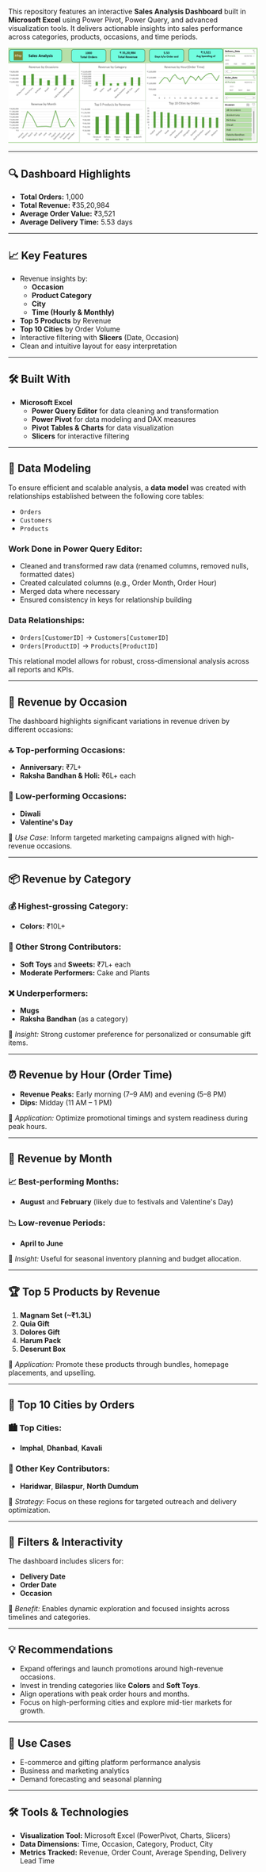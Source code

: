 

This repository features an interactive **Sales Analysis Dashboard** built in **Microsoft Excel** using Power Pivot, Power Query, and advanced visualization tools. It delivers actionable insights into sales performance across categories, products, occasions, and time periods.

![Dashboard Screenshot](Sales-Dashboard.png)

---

## 🔍 Dashboard Highlights

- **Total Orders:** 1,000  
- **Total Revenue:** ₹35,20,984  
- **Average Order Value:** ₹3,521  
- **Average Delivery Time:** 5.53 days

---

## 📈 Key Features

- Revenue insights by:
  - **Occasion**
  - **Product Category**
  - **City**
  - **Time (Hourly & Monthly)**
- **Top 5 Products** by Revenue
- **Top 10 Cities** by Order Volume
- Interactive filtering with **Slicers** (Date, Occasion)
- Clean and intuitive layout for easy interpretation

---

## 🛠 Built With

- **Microsoft Excel**
  - **Power Query Editor** for data cleaning and transformation
  - **Power Pivot** for data modeling and DAX measures
  - **Pivot Tables & Charts** for data visualization
  - **Slicers** for interactive filtering

---

## 🧩 Data Modeling

To ensure efficient and scalable analysis, a **data model** was created with relationships established between the following core tables:

- `Orders`  
- `Customers`  
- `Products`

### Work Done in Power Query Editor:

- Cleaned and transformed raw data (renamed columns, removed nulls, formatted dates)
- Created calculated columns (e.g., Order Month, Order Hour)
- Merged data where necessary
- Ensured consistency in keys for relationship building

### Data Relationships:

- `Orders[CustomerID]` → `Customers[CustomerID]`  
- `Orders[ProductID]` → `Products[ProductID]`  

This relational model allows for robust, cross-dimensional analysis across all reports and KPIs.

---
## 🎉 Revenue by Occasion

The dashboard highlights significant variations in revenue driven by different occasions:

### 🔝 Top-performing Occasions:
- **Anniversary:** ₹7L+  
- **Raksha Bandhan & Holi:** ₹6L+ each

### 🔻 Low-performing Occasions:
- **Diwali**  
- **Valentine's Day**

📌 *Use Case:* Inform targeted marketing campaigns aligned with high-revenue occasions.

---

## 📦 Revenue by Category

### 💰 Highest-grossing Category:
- **Colors:** ₹10L+

### 🧸 Other Strong Contributors:
- **Soft Toys** and **Sweets:** ₹7L+ each  
- **Moderate Performers:** Cake and Plants

### ❌ Underperformers:
- **Mugs**  
- **Raksha Bandhan** (as a category)

📌 *Insight:* Strong customer preference for personalized or consumable gift items.

---

## ⏰ Revenue by Hour (Order Time)

- **Revenue Peaks:** Early morning (7–9 AM) and evening (5–8 PM)  
- **Dips:** Midday (11 AM – 1 PM)

📌 *Application:* Optimize promotional timings and system readiness during peak hours.

---

## 📅 Revenue by Month

### 📈 Best-performing Months:
- **August** and **February** (likely due to festivals and Valentine's Day)

### 📉 Low-revenue Periods:
- **April to June**

📌 *Insight:* Useful for seasonal inventory planning and budget allocation.

---

## 🏆 Top 5 Products by Revenue

1. **Magnam Set (~₹1.3L)**  
2. **Quia Gift**  
3. **Dolores Gift**  
4. **Harum Pack**  
5. **Deserunt Box**

📌 *Application:* Promote these products through bundles, homepage placements, and upselling.

---

## 🌆 Top 10 Cities by Orders

### 🏙️ Top Cities:
- **Imphal**, **Dhanbad**, **Kavali**

### 📍 Other Key Contributors:
- **Haridwar**, **Bilaspur**, **North Dumdum**

📌 *Strategy:* Focus on these regions for targeted outreach and delivery optimization.

---

## 🎯 Filters & Interactivity

The dashboard includes slicers for:
- **Delivery Date**
- **Order Date**
- **Occasion**

📌 *Benefit:* Enables dynamic exploration and focused insights across timelines and categories.

---

## 💡 Recommendations

- Expand offerings and launch promotions around high-revenue occasions.
- Invest in trending categories like **Colors** and **Soft Toys**.
- Align operations with peak order hours and months.
- Focus on high-performing cities and explore mid-tier markets for growth.

---

## 📁 Use Cases

- E-commerce and gifting platform performance analysis  
- Business and marketing analytics  
- Demand forecasting and seasonal planning

---

## 🛠️ Tools & Technologies

- **Visualization Tool:** Microsoft Excel (PowerPivot, Charts, Slicers)  
- **Data Dimensions:** Time, Occasion, Category, Product, City  
- **Metrics Tracked:** Revenue, Order Count, Average Spending, Delivery Lead Time
